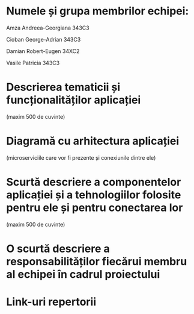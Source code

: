 # Numele și grupa membrilor echipei:
  Amza Andreea-Georgiana 343C3
  
  Cioban George-Adrian 343C3
  
  Damian Robert-Eugen 34XC2
  
  Vasile Patricia 343C3


# Descrierea tematicii și funcționalităților aplicației
(maxim 500 de cuvinte)
	
# Diagramă cu arhitectura aplicației 
(microserviciile care vor fi prezente și conexiunile dintre ele)
	
# Scurtă descriere a componentelor aplicației și a tehnologiilor folosite pentru ele și pentru conectarea lor
(maxim 500 de cuvinte)
	
# O scurtă descriere a responsabilităților fiecărui membru al echipei în cadrul proiectului
	
# Link-uri repertorii

